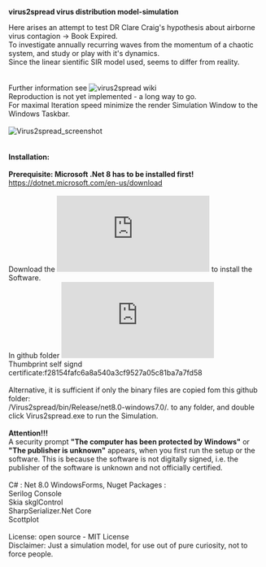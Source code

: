 **virus2spread virus distribution model-simulation**

Here arises an attempt to test DR Clare Craig's hypothesis about airborne virus contagion -> Book Expired.
<br> 
To investigate annually recurring waves from the momentum of a chaotic system, and study or play with it's dynamics.
<br> 
Since the linear sientific SIR model used, seems to differ from reality.
<br> 
<br> 
<br>Further information see ![virus2spread wiki](https://github.com/gitfrid/virus2spread/wiki)
<br> 
 Reproduction is not yet implemented - a long way to go.
<br>For maximal Iteration speed minimize the render Simulation Window to the Windows Taskbar.
<br>
<br>
![Virus2spread_screenshot](https://github.com/gitfrid/virus2spread/assets/148685307/2d9832ab-586d-4756-a8aa-b6744a886cc6)
<br>
<br>
<br>
**Installation:**
<br>
<br>**Prerequisite: Microsoft .Net 8 has to be installed first!** https://dotnet.microsoft.com/en-us/download
<br>
<br>Download the ![Virus2SpreadSetup.msi](https://github.com/gitfrid/virus2spread/blob/8f3bc0118af2f61f878980a3a4c899a9e69b2f21/virus2spreadSetup/Release/virus2spreadSetup.msi) to install the Software.
<br>In github folder ![virus2spreadSetup/Release/](https://github.com/gitfrid/virus2spread/blob/d736787e9ee451ff964ddb6c1980e214b5921de7/virus2spreadSetup/Release/virus2spreadSetup.msi)
<br>Thumbprint self signd certificate:f28154fafc6a8a540a3cf9527a05c81ba7a7fd58
<br>
<br>Alternative, it is  sufficient if only the binary files are copied fom this github folder: 
<br>/Virus2spread/bin/Release/net8.0-windows7.0/*.*  to any folder, and double click Virus2spread.exe to run the Simulation.
<br>
<br>**Attention!!!**
<br>A security prompt **"The computer has been protected by Windows"** or **"The publisher is unknown"** appears, when you first run the setup or the software.
This is because the software is not digitally signed, i.e. the publisher of the software is unknown and not officially certified.
<br>
<br>
C# : Net 8.0 WindowsForms, Nuget Packages : 
<br> 
Serilog Console
<br> 
Skia skglControl
<br> 
SharpSerializer.Net Core
<br>
Scottplot
<br>
<br>
License: open source - MIT License
<br>
Disclaimer: Just a simulation model, for use out of pure curiosity, not to force people.



